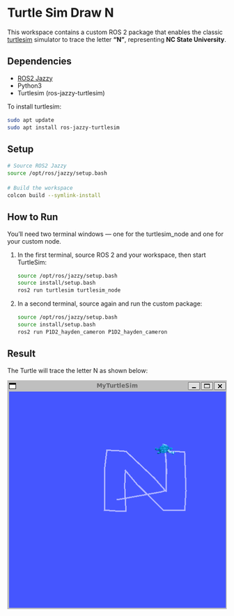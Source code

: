 # Turtle Sim Draw N
This workspace contains a custom ROS 2 package that enables the classic [turtlesim](https://docs.ros.org/en/jazzy/Tutorials/Beginner-CLI-Tools/Introducing-Turtlesim/Introducing-Turtlesim.html)
simulator to trace the letter **“N”**, representing **NC State University**.

## Dependencies
* [ROS2 Jazzy](https://docs.ros.org/en/jazzy/Installation.html)
* Python3
* Turtlesim (ros-jazzy-turtlesim)

To install turtlesim:
```bash
sudo apt update
sudo apt install ros-jazzy-turtlesim
```

## Setup
```bash
# Source ROS2 Jazzy
source /opt/ros/jazzy/setup.bash

# Build the workspace
colcon build --symlink-install
```

## How to Run
You’ll need two terminal windows — one for the turtlesim_node and one for your custom node.

1) In the first terminal, source ROS 2 and your workspace, then start TurtleSim:
    ```bash
    source /opt/ros/jazzy/setup.bash
    source install/setup.bash
    ros2 run turtlesim turtlesim_node
    ```

2) In a second terminal, source again and run the custom package:
    ```bash
    source /opt/ros/jazzy/setup.bash
    source install/setup.bash
    ros2 run P1D2_hayden_cameron P1D2_hayden_cameron
    ```

## Result
The Turtle will trace the letter N as shown below:

![turtlesimN](src/P1D2_hayden_cameron/media/turtlesimN.png)